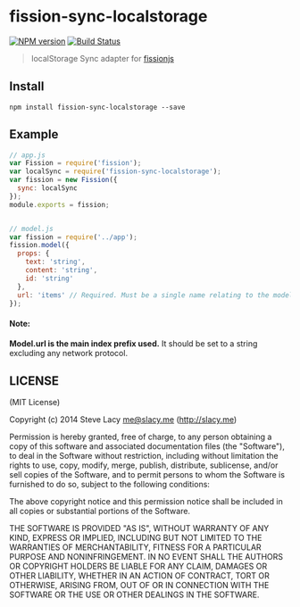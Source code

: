 # fission-sync-localstorage
[![NPM version][npm-image]][npm-url] [![Build Status][travis-image]][travis-url]

> localStorage Sync adapter for [fissionjs](https://github.com/fissionjs/fission)


## Install
`npm install fission-sync-localstorage --save`

## Example

```js
// app.js
var Fission = require('fission');
var localSync = require('fission-sync-localstorage');
var fission = new Fission({
  sync: localSync
});
module.exports = fission;


// model.js
var fission = require('../app');
fission.model({
  props: {
    text: 'string',
    content: 'string',
    id: 'string'
  },
  url: 'items' // Required. Must be a single name relating to the model.
});

```

#### Note:
**Model.url is the main index prefix used.**
It should be set to a string excluding any network protocol.


## LICENSE

(MIT License)

Copyright (c) 2014 Steve Lacy <me@slacy.me> (http://slacy.me)

Permission is hereby granted, free of charge, to any person obtaining
a copy of this software and associated documentation files (the
"Software"), to deal in the Software without restriction, including
without limitation the rights to use, copy, modify, merge, publish,
distribute, sublicense, and/or sell copies of the Software, and to
permit persons to whom the Software is furnished to do so, subject to
the following conditions:

The above copyright notice and this permission notice shall be
included in all copies or substantial portions of the Software.

THE SOFTWARE IS PROVIDED "AS IS", WITHOUT WARRANTY OF ANY KIND,
EXPRESS OR IMPLIED, INCLUDING BUT NOT LIMITED TO THE WARRANTIES OF
MERCHANTABILITY, FITNESS FOR A PARTICULAR PURPOSE AND
NONINFRINGEMENT. IN NO EVENT SHALL THE AUTHORS OR COPYRIGHT HOLDERS BE
LIABLE FOR ANY CLAIM, DAMAGES OR OTHER LIABILITY, WHETHER IN AN ACTION
OF CONTRACT, TORT OR OTHERWISE, ARISING FROM, OUT OF OR IN CONNECTION
WITH THE SOFTWARE OR THE USE OR OTHER DEALINGS IN THE SOFTWARE.









[npm-url]: https://npmjs.org/package/fission-sync-localstorage
[npm-image]: http://img.shields.io/npm/v/fission-sync-localstorage.svg

[travis-url]: https://travis-ci.org/fissionjs/fission-sync-localstorage
[travis-image]: https://travis-ci.org/fissionjs/fission-sync-localstorage.png?branch=master
